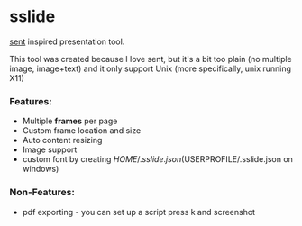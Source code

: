 # sslide

[sent](https://tools.suckless.org/sent/) inspired presentation tool.

This tool was created because I love sent,
but it's a bit too plain (no multiple image, image+text)
and it only support Unix (more specifically, unix running X11)

### Features:
- Multiple **frames** per page
- Custom frame location and size
- Auto content resizing
- Image support
- custom font by creating $HOME/.sslide.json ($USERPROFILE/.sslide.json on windows)

### Non-Features:
- pdf exporting - you can set up a script press k and screenshot

